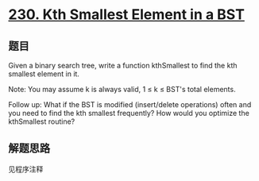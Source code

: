 # [230. Kth Smallest Element in a BST](https://leetcode.com/problems/kth-smallest-element-in-a-bst/)

## 题目
Given a binary search tree, write a function kthSmallest to find the kth smallest element in it.

Note: 
You may assume k is always valid, 1 ≤ k ≤ BST's total elements.

Follow up:
What if the BST is modified (insert/delete operations) often and you need to find the kth smallest frequently? How would you optimize the kthSmallest routine?

## 解题思路

见程序注释
